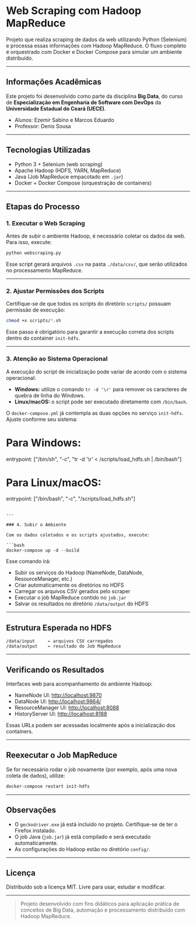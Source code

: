 # Web Scraping com Hadoop MapReduce

Projeto que realiza scraping de dados da web utilizando Python (Selenium) e processa essas informações com Hadoop MapReduce. O fluxo completo é orquestrado com Docker e Docker Compose para simular um ambiente distribuído.

---

## Informações Acadêmicas

Este projeto foi desenvolvido como parte da disciplina **Big Data**, do curso de **Especialização em Engenharia de Software com DevOps** da **Universidade Estadual do Ceará (UECE)**.

- Alunos: Ezemir Sabino e Marcos Eduardo
- Professor: Denis Sousa

---

## Tecnologias Utilizadas

- Python 3 + Selenium (web scraping)
- Apache Hadoop (HDFS, YARN, MapReduce)
- Java (Job MapReduce empacotado em `.jar`)
- Docker + Docker Compose (orquestração de containers)

---

## Etapas do Processo

### 1. Executar o Web Scraping

Antes de subir o ambiente Hadoop, é necessário coletar os dados da web. Para isso, execute:

```bash
python webscraping.py
```

Esse script gerará arquivos `.csv` na pasta `./data/csv/`, que serão utilizados no processamento MapReduce.

---

### 2. Ajustar Permissões dos Scripts

Certifique-se de que todos os scripts do diretório `scripts/` possuam permissão de execução:

```bash
chmod +x scripts/*.sh
```

Esse passo é obrigatório para garantir a execução correta dos scripts dentro do container `init-hdfs`.

---

### 3. Atenção ao Sistema Operacional

A execução do script de inicialização pode variar de acordo com o sistema operacional:

- **Windows:** utilize o comando `tr -d '\r'` para remover os caracteres de quebra de linha do Windows.
- **Linux/macOS:** o script pode ser executado diretamente com `/bin/bash`.

O `docker-compose.yml` já contempla as duas opções no serviço `init-hdfs`. Ajuste conforme seu sistema:

# Para Windows:

entrypoint: ["/bin/sh", "-c", "tr -d '\r' < /scripts/load_hdfs.sh | /bin/bash"]

# Para Linux/macOS:

entrypoint: ["/bin/bash", "-c", "/scripts/load_hdfs.sh"]

````

---

### 4. Subir o Ambiente

Com os dados coletados e os scripts ajustados, execute:

```bash
docker-compose up -d --build
````

Esse comando irá:

- Subir os serviços do Hadoop (NameNode, DataNode, ResourceManager, etc.)
- Criar automaticamente os diretórios no HDFS
- Carregar os arquivos CSV gerados pelo scraper
- Executar o job MapReduce contido no `job.jar`
- Salvar os resultados no diretório `/data/output` do HDFS

---

## Estrutura Esperada no HDFS

```
/data/input     ← arquivos CSV carregados
/data/output    ← resultado do Job MapReduce
```

---

## Verificando os Resultados

Interfaces web para acompanhamento do ambiente Hadoop:

- NameNode UI: [http://localhost:9870](http://localhost:9870)
- DataNode UI: [http://localhost:9864/](http://localhost:9864/)
- ResourceManager UI: [http://localhost:8088](http://localhost:8088)
- HistoryServer UI: [http://localhost:8188](http://localhost:8188)

Essas URLs podem ser acessadas localmente após a inicialização dos containers.

---

## Reexecutar o Job MapReduce

Se for necessário rodar o job novamente (por exemplo, após uma nova coleta de dados), utilize:

```bash
docker-compose restart init-hdfs
```

---

## Observações

- O `geckodriver.exe` já está incluído no projeto. Certifique-se de ter o Firefox instalado.
- O job Java (`job.jar`) já está compilado e será executado automaticamente.
- As configurações do Hadoop estão no diretório `config/`.

---

## Licença

Distribuído sob a licença MIT. Livre para usar, estudar e modificar.

---

> Projeto desenvolvido com fins didáticos para aplicação prática de conceitos de Big Data, automação e processamento distribuído com Hadoop MapReduce.
